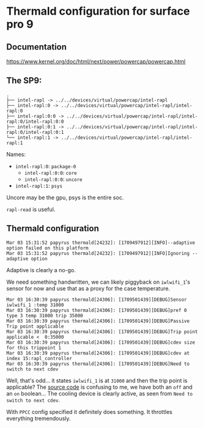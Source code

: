 # Thermald configuration for surface pro 9

## Documentation

https://www.kernel.org/doc/html/next/power/powercap/powercap.html

## The SP9:
```
.
├── intel-rapl -> ../../devices/virtual/powercap/intel-rapl
├── intel-rapl:0 -> ../../devices/virtual/powercap/intel-rapl/intel-rapl:0
├── intel-rapl:0:0 -> ../../devices/virtual/powercap/intel-rapl/intel-rapl:0/intel-rapl:0:0
├── intel-rapl:0:1 -> ../../devices/virtual/powercap/intel-rapl/intel-rapl:0/intel-rapl:0:1
└── intel-rapl:1 -> ../../devices/virtual/powercap/intel-rapl/intel-rapl:1
```

Names:
 - `intel-rapl:0`: `package-0`
   - `intel-rapl:0:0`: `core`
   - `intel-rapl:0:0`: `uncore`
 - `intel-rapl:1`: `psys`

Uncore may be the gpu, psys is the entire soc.

`rapl-read` is useful.


## Thermald configuration



```
Mar 03 15:31:52 papyrus thermald[24232]: [1709497912][INFO]--adaptive option failed on this platform
Mar 03 15:31:52 papyrus thermald[24232]: [1709497912][INFO]Ignoring --adaptive option
```

Adaptive is clearly a no-go.

We need something handwritten, we can likely piggyback on `iwlwifi_1`'s sensor for now and use that as a proxy for the case temperature.

```
Mar 03 16:30:39 papyrus thermald[24306]: [1709501439][DEBUG]Sensor iwlwifi_1 :temp 31000
Mar 03 16:30:39 papyrus thermald[24306]: [1709501439][DEBUG]pref 0 type 3 temp 31000 trip 35000
Mar 03 16:30:39 papyrus thermald[24306]: [1709501439][DEBUG]Passive Trip point applicable
Mar 03 16:30:39 papyrus thermald[24306]: [1709501439][DEBUG]Trip point applicable <  0:35000
Mar 03 16:30:39 papyrus thermald[24306]: [1709501439][DEBUG]cdev size for this trippoint 1
Mar 03 16:30:39 papyrus thermald[24306]: [1709501439][DEBUG]cdev at index 15:rapl_controller
Mar 03 16:30:39 papyrus thermald[24306]: [1709501439][DEBUG]Need to switch to next cdev
```

Well, that's odd... it states `iwlwifi_1` is at `31000` and then the trip point is applicable? The [source code](https://github.com/intel/thermal_daemon/blob/9ac497badd88d9a31b0dfde98d8a9054a4087008/src/thd_trip_point.cpp#L234-L242) is confusing to me, we have both an `off` and an `on` boolean... The cooling device is clearly active, as seen from `Need to switch to next cdev`.


With `PPCC` config specified it definitely does something. It throttles everything tremendously.

